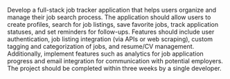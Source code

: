 Develop a full-stack job tracker application that helps users organize and manage their job search process. The application should allow users to create profiles, search for job listings, save favorite jobs, track application statuses, and set reminders for follow-ups. Features should include user authentication, job listing integration (via APIs or web scraping), custom tagging and categorization of jobs, and resume/CV management. Additionally, implement features such as analytics for job application progress and email integration for communication with potential employers. The project should be completed within three weeks by a single developer.